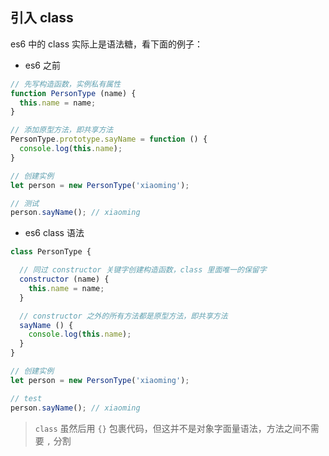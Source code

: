 ## 引入 class

es6 中的 class 实际上是语法糖，看下面的例子：   

- es6 之前

```js
// 先写构造函数，实例私有属性
function PersonType (name) {
  this.name = name;
}

// 添加原型方法，即共享方法
PersonType.prototype.sayName = function () {
  console.log(this.name);
}

// 创建实例
let person = new PersonType('xiaoming');

// 测试
person.sayName(); // xiaoming
```

- es6 class 语法   

```js
class PersonType {

  // 同过 constructor 关键字创建构造函数，class 里面唯一的保留字
  constructor (name) {
    this.name = name;
  }

  // constructor 之外的所有方法都是原型方法，即共享方法 
  sayName () {
    console.log(this.name);
  }
}

// 创建实例
let person = new PersonType('xiaoming');

// test
person.sayName(); // xiaoming
```

> `class` 虽然后用 `{}` 包裹代码，但这并不是对象字面量语法，方法之间不需要 `,` 分割
